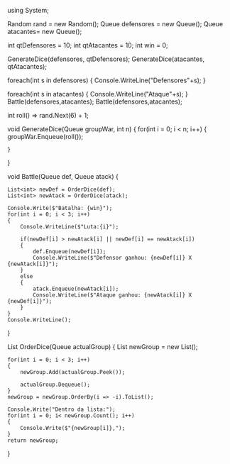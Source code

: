 using System;

Random rand = new Random();
Queue<int> defensores = new Queue<int>();
Queue<int> atacantes= new Queue<int>();

int qtDefensores = 10;
int qtAtacantes = 10;
int win = 0;

GenerateDice(defensores, qtDefensores);
GenerateDice(atacantes, qtAtacantes);

foreach(int s in defensores)
    {
        Console.WriteLine("Defensores"+s);
    }

foreach(int s in atacantes)
    {
        Console.WriteLine("Ataque"+s);
    }
Battle(defensores,atacantes);
Battle(defensores,atacantes);

int roll() => rand.Next(6) + 1;

void GenerateDice(Queue<int> groupWar, int n)
{
    for(int i = 0; i < n; i++)
    {
        groupWar.Enqueue(roll());
        
    }
    
}

void Battle(Queue<int> def, Queue<int> atack)
{
    
    List<int> newDef = OrderDice(def);
    List<int> newAtack = OrderDice(atack);

    Console.Write($"Batalha: {win}");
    for(int i = 0; i < 3; i++)
    {
        Console.WriteLine($"Luta:{i}");

        if(newDef[i] > newAtack[i] || newDef[i] == newAtack[i])
        {
            def.Enqueue(newDef[i]);
            Console.WriteLine($"Defensor ganhou: {newDef[i]} X {newAtack[i]}");
        }
        else
        {
            atack.Enqueue(newAtack[i]);
            Console.WriteLine($"Ataque ganhou: {newAtack[i]} X {newDef[i]}");
        }
    }
    Console.WriteLine();
}

List<int> OrderDice(Queue<int> actualGroup)
{
    List<int> newGroup = new List<int>();

    for(int i = 0; i < 3; i++)
    {
        newGroup.Add(actualGroup.Peek());
        
        actualGroup.Dequeue();
    }
    newGroup = newGroup.OrderBy(i => -i).ToList();

    Console.Write("Dentro da lista:");
    for(int i = 0; i< newGroup.Count(); i++)
    {
        Console.Write($"{newGroup[i]},");
    }
    return newGroup;
    
}
